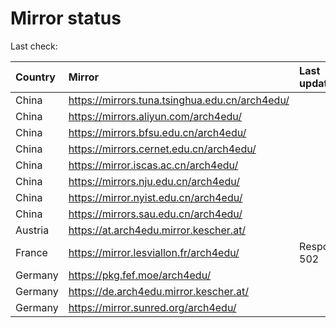 <script src="./time.js"></script>
# Mirror status
Last check: <script type="text/javascript">localize(1701498114.0024931);</script>

|Country|Mirror|Last update|
|:------|:-----|:----------|
|China|https://mirrors.tuna.tsinghua.edu.cn/arch4edu/|<script type="text/javascript">localize(1701455751);</script>|
|China|https://mirrors.aliyun.com/arch4edu/|<script type="text/javascript">localize(1701455751);</script>|
|China|https://mirrors.bfsu.edu.cn/arch4edu/|<script type="text/javascript">localize(1701455751);</script>|
|China|https://mirrors.cernet.edu.cn/arch4edu/|<script type="text/javascript">localize(1701455751);</script>|
|China|https://mirror.iscas.ac.cn/arch4edu/|<script type="text/javascript">localize(1701455751);</script>|
|China|https://mirrors.nju.edu.cn/arch4edu/|<script type="text/javascript">localize(1701455751);</script>|
|China|https://mirror.nyist.edu.cn/arch4edu/|<script type="text/javascript">localize(1701455751);</script>|
|China|https://mirrors.sau.edu.cn/arch4edu/|<script type="text/javascript">localize(1701455751);</script>|
|Austria|https://at.arch4edu.mirror.kescher.at/|<script type="text/javascript">localize(1701455751);</script>|
|France|https://mirror.lesviallon.fr/arch4edu/|Response 502|
|Germany|https://pkg.fef.moe/arch4edu/|<script type="text/javascript">localize(1701455751);</script>|
|Germany|https://de.arch4edu.mirror.kescher.at/|<script type="text/javascript">localize(1701455751);</script>|
|Germany|https://mirror.sunred.org/arch4edu/|<script type="text/javascript">localize(1701455751);</script>|

<script src="./tablefilter/tablefilter.js"></script>
<script src="./table.js"></script>
